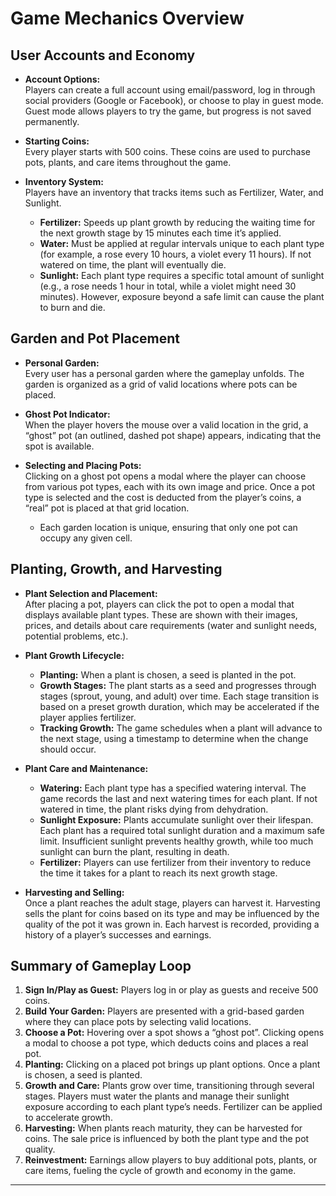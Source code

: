 # Game Mechanics Overview

## User Accounts and Economy
- **Account Options:**  
  Players can create a full account using email/password, log in through social providers (Google or Facebook), or choose to play in guest mode. Guest mode allows players to try the game, but progress is not saved permanently.
  
- **Starting Coins:**  
  Every player starts with 500 coins. These coins are used to purchase pots, plants, and care items throughout the game.

- **Inventory System:**  
  Players have an inventory that tracks items such as Fertilizer, Water, and Sunlight.  
  - **Fertilizer:** Speeds up plant growth by reducing the waiting time for the next growth stage by 15 minutes each time it’s applied.
  - **Water:** Must be applied at regular intervals unique to each plant type (for example, a rose every 10 hours, a violet every 11 hours). If not watered on time, the plant will eventually die.
  - **Sunlight:** Each plant type requires a specific total amount of sunlight (e.g., a rose needs 1 hour in total, while a violet might need 30 minutes). However, exposure beyond a safe limit can cause the plant to burn and die.

## Garden and Pot Placement
- **Personal Garden:**  
  Every user has a personal garden where the gameplay unfolds. The garden is organized as a grid of valid locations where pots can be placed.

- **Ghost Pot Indicator:**  
  When the player hovers the mouse over a valid location in the grid, a “ghost” pot (an outlined, dashed pot shape) appears, indicating that the spot is available.

- **Selecting and Placing Pots:**  
  Clicking on a ghost pot opens a modal where the player can choose from various pot types, each with its own image and price. Once a pot type is selected and the cost is deducted from the player’s coins, a “real” pot is placed at that grid location.  
  - Each garden location is unique, ensuring that only one pot can occupy any given cell.

## Planting, Growth, and Harvesting
- **Plant Selection and Placement:**  
  After placing a pot, players can click the pot to open a modal that displays available plant types. These are shown with their images, prices, and details about care requirements (water and sunlight needs, potential problems, etc.).

- **Plant Growth Lifecycle:**  
  - **Planting:** When a plant is chosen, a seed is planted in the pot.  
  - **Growth Stages:** The plant starts as a seed and progresses through stages (sprout, young, and adult) over time. Each stage transition is based on a preset growth duration, which may be accelerated if the player applies fertilizer.
  - **Tracking Growth:** The game schedules when a plant will advance to the next stage, using a timestamp to determine when the change should occur.

- **Plant Care and Maintenance:**  
  - **Watering:** Each plant type has a specified watering interval. The game records the last and next watering times for each plant. If not watered in time, the plant risks dying from dehydration.
  - **Sunlight Exposure:** Plants accumulate sunlight over their lifespan. Each plant has a required total sunlight duration and a maximum safe limit. Insufficient sunlight prevents healthy growth, while too much sunlight can burn the plant, resulting in death.
  - **Fertilizer:** Players can use fertilizer from their inventory to reduce the time it takes for a plant to reach its next growth stage.

- **Harvesting and Selling:**  
  Once a plant reaches the adult stage, players can harvest it. Harvesting sells the plant for coins based on its type and may be influenced by the quality of the pot it was grown in. Each harvest is recorded, providing a history of a player’s successes and earnings.

## Summary of Gameplay Loop
1. **Sign In/Play as Guest:** Players log in or play as guests and receive 500 coins.
2. **Build Your Garden:** Players are presented with a grid-based garden where they can place pots by selecting valid locations.
3. **Choose a Pot:** Hovering over a spot shows a “ghost pot”. Clicking opens a modal to choose a pot type, which deducts coins and places a real pot.
4. **Planting:** Clicking on a placed pot brings up plant options. Once a plant is chosen, a seed is planted.
5. **Growth and Care:** Plants grow over time, transitioning through several stages. Players must water the plants and manage their sunlight exposure according to each plant type’s needs. Fertilizer can be applied to accelerate growth.
6. **Harvesting:** When plants reach maturity, they can be harvested for coins. The sale price is influenced by both the plant type and the pot quality.
7. **Reinvestment:** Earnings allow players to buy additional pots, plants, or care items, fueling the cycle of growth and economy in the game.

---
